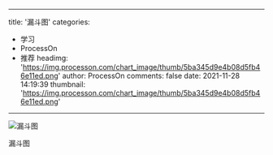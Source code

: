 
---
title: '漏斗图'
categories: 
 - 学习
 - ProcessOn
 - 推荐
headimg: 'https://img.processon.com/chart_image/thumb/5ba345d9e4b08d5fb46e11ed.png'
author: ProcessOn
comments: false
date: 2021-11-28 14:19:39
thumbnail: 'https://img.processon.com/chart_image/thumb/5ba345d9e4b08d5fb46e11ed.png'
---

<div>   
<img class="thumb" alt="漏斗图" src="https://img.processon.com/chart_image/thumb/5ba345d9e4b08d5fb46e11ed.png" referrerpolicy="no-referrer">
<p>漏斗图
</p>  
</div>
            